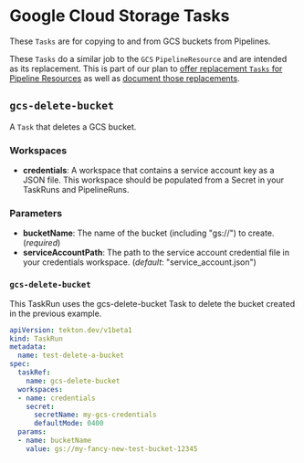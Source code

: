 # Google Cloud Storage Tasks

These `Tasks` are for copying to and from GCS buckets from Pipelines.

These `Tasks` do a similar job to the `GCS` `PipelineResource` and
are intended as its replacement. This is part of our plan to [offer replacement
`Tasks` for Pipeline Resources](https://github.com/tektoncd/catalog/issues/95)
as well as
[document those replacements](https://github.com/tektoncd/pipeline/issues/1369).


## `gcs-delete-bucket`

A `Task` that deletes a GCS bucket.

### Workspaces

* **credentials**: A workspace that contains a service account key as a JSON file.
    This workspace should be populated from a Secret in your TaskRuns and PipelineRuns.

### Parameters

* **bucketName**: The name of the bucket (including "gs://") to create. (_required_)
* **serviceAccountPath**: The path to the service account credential file in your credentials workspace. (_default_: "service_account.json")



### `gcs-delete-bucket`

This TaskRun uses the gcs-delete-bucket Task to delete the bucket created in the previous example.

```yaml
apiVersion: tekton.dev/v1beta1
kind: TaskRun
metadata:
  name: test-delete-a-bucket
spec:
  taskRef:
    name: gcs-delete-bucket
  workspaces:
  - name: credentials
    secret:
      secretName: my-gcs-credentials
      defaultMode: 0400
  params:
  - name: bucketName
    value: gs://my-fancy-new-test-bucket-12345
```